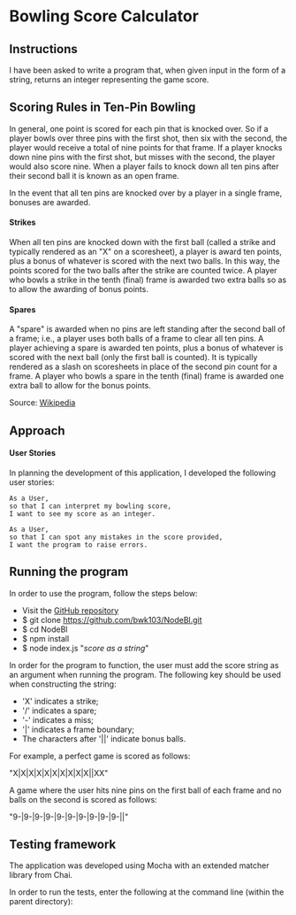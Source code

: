 # Bowling Score Calculator

## Instructions

I have been asked to write a program that, when given input in the form of a string, returns an integer representing the game score.

## Scoring Rules in Ten-Pin Bowling

In general, one point is scored for each pin that is knocked over. So if a player bowls over three pins with the first shot, then six with the second, the player would receive a total of nine points for that frame. If a player knocks down nine pins with the first shot, but misses with the second, the player would also score nine. When a player fails to knock down all ten pins after their second ball it is known as an open frame.

In the event that all ten pins are knocked over by a player in a single frame, bonuses are awarded.

#### Strikes

When all ten pins are knocked down with the first ball (called a strike and typically rendered as an "X" on a scoresheet), a player is award ten points, plus a bonus of whatever is scored with the next two balls. In this way, the points scored for the two balls after the strike are counted twice. A player who bowls a strike in the tenth (final) frame is awarded two extra balls so as to allow the awarding of bonus points.

#### Spares
A "spare" is awarded when no pins are left standing after the second ball of a frame; i.e., a player uses both balls of a frame to clear all ten pins. A player achieving a spare is awarded ten points, plus a bonus of whatever is scored with the next ball (only the first ball is counted). It is typically rendered as a slash on scoresheets in place of the second pin count for a frame. A player who bowls a spare in the tenth (final) frame is awarded one extra ball to allow for the bonus points.

Source: [Wikipedia](https://en.wikipedia.org/wiki/Ten-pin_bowling#Traditional_scoring)

## Approach

#### User Stories

In planning the development of this application, I developed the following user stories:

```
As a User,
so that I can interpret my bowling score,
I want to see my score as an integer.
```

```
As a User,
so that I can spot any mistakes in the score provided,
I want the program to raise errors.
```

## Running the program

In order to use the program, follow the steps below:

- Visit the [GitHub repository](https://github.com/bwk103/NodeBl)
- $ git clone https://github.com/bwk103/NodeBl.git
- $ cd NodeBl
- $ npm install
- $ node index.js "*score as a string*"

In order for the program to function, the user must add the score string as an argument when running the program.  The following key should be used when constructing the string:

* 'X' indicates a strike;
* '/' indicates a spare;
* '-' indicates a miss;
* '|' indicates a frame boundary;
* The characters after '||' indicate bonus balls.

For example, a perfect game is scored as follows:

"X|X|X|X|X|X|X|X|X|X||XX"

A game where the user hits nine pins on the first ball of each frame and no balls on the second is scored as follows:

"9-|9-|9-|9-|9-|9-|9-|9-|9-|9-||"

## Testing framework

The application was developed using Mocha with an extended matcher library from Chai.

In order to run the tests, enter the following at the command line (within the parent directory):

```$ npm test
```
